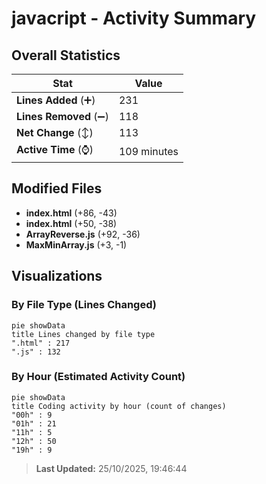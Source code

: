 # javacript - Activity Summary 

## Overall Statistics

| Stat                   | Value                                                             |
| ---------------------- | ----------------------------------------------------------------- |
| **Lines Added** (➕)   | 231                                          |
| **Lines Removed** (➖) | 118                                        |
| **Net Change** (↕)    | 113                |
| **Active Time** (⌚)   | 109 minutes |


## Modified Files
- **index.html** (+86, -43)
- **index.html** (+50, -38)
- **ArrayReverse.js** (+92, -36)
- **MaxMinArray.js** (+3, -1)

## Visualizations

### By File Type (Lines Changed)

```mermaid
pie showData
title Lines changed by file type
".html" : 217
".js" : 132
```

### By Hour (Estimated Activity Count)

```mermaid
pie showData
title Coding activity by hour (count of changes)
"00h" : 9
"01h" : 21
"11h" : 5
"12h" : 50
"19h" : 9
```


> **Last Updated:** 25/10/2025, 19:46:44